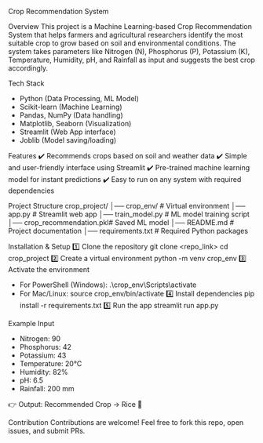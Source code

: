 Crop Recommendation System

Overview
This project is a Machine Learning-based Crop Recommendation System that helps farmers and agricultural researchers identify the most suitable crop to grow based on soil and environmental conditions. The system takes parameters like Nitrogen (N), Phosphorus (P), Potassium (K), Temperature, Humidity, pH, and Rainfall as input and suggests the best crop accordingly.

Tech Stack
- Python (Data Processing, ML Model)
- Scikit-learn (Machine Learning)
- Pandas, NumPy (Data handling)
- Matplotlib, Seaborn (Visualization)
- Streamlit (Web App interface)
- Joblib (Model saving/loading)

Features
✔️ Recommends crops based on soil and weather data
✔️ Simple and user-friendly interface using Streamlit
✔️ Pre-trained machine learning model for instant predictions
✔️ Easy to run on any system with required dependencies


Project Structure
crop_project/
│── crop_env/              # Virtual environment
│── app.py                 # Streamlit web app
│── train_model.py         # ML model training script
│── crop_recommendation.pkl# Saved ML model
│── README.md              # Project documentation
│── requirements.txt       # Required Python packages


Installation & Setup
1️⃣ Clone the repository
git clone <repo_link>
cd crop_project
2️⃣ Create a virtual environment
python -m venv crop_env
3️⃣ Activate the environment
- For PowerShell (Windows):
 .\crop_env\Scripts\activate
- For Mac/Linux:
 source crop_env/bin/activate
4️⃣ Install dependencies
pip install -r requirements.txt
5️⃣ Run the app
streamlit run app.py

Example Input
- Nitrogen: 90
- Phosphorus: 42
- Potassium: 43
- Temperature: 20°C
- Humidity: 82%
- pH: 6.5
- Rainfall: 200 mm

👉 Output: Recommended Crop → Rice 🌾

Contribution
Contributions are welcome! Feel free to fork this repo, open issues, and submit PRs.

